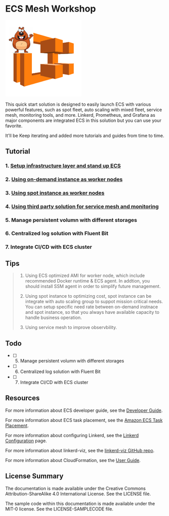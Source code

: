 # ECS Mesh Workshop

<img src="./docs/images/ecs-gopher.png" width="240"/>

This quick start solution is designed to easily launch ECS with various powerful features, such as spot fleet, auto scaling with mixed fleet, service mesh, monitoring tools, and more. Linkerd, Prometheus, and Grafana as major components are integrated ECS in this solution but you can use your favorite.

It'll be Keep iterating and added more tutorials and guides from time to time.

## Tutorial

### 1. [Setup infrastructure layer and stand up ECS](./docs/Infrastructure.md)

### 2. [Using on-demand instance as worker nodes](./docs/Ondemand4Worker.md)

### 3. [Using spot instance as worker nodes](./docs/Spot4Worker.md)

### 4. [Using third party solution for service mesh and monitoring](./docs/ServiceMesh.md)

### 5. Manage persistent volumn with different storages

### 6. Centralized log solution with Fluent Bit

### 7. Integrate CI/CD with ECS cluster

## Tips

> 1. Using ECS optimized AMI for worker node, which include recommended Docker runtime & ECS agent. In addtion, you should install SSM agent in order to simplify future management.
>
> 2. Using spot instance to optimizing cost, spot instance can be integrate with auto scaling group to suppot mission critical needs. You can setup specific need rate between on-demand instnace and spot instance, so that you always have available capacity to handle business operation.
>
> 3. Using service mesh to improve observbility.

## Todo

- [ ] 5. Manage persistent volumn with different storages
- [ ] 6. Centralized log solution with Fluent Bit
- [ ] 7. Integrate CI/CD with ECS cluster

## Resources

For more information about ECS developer guide, see the
[Developer Guide](https://docs.aws.amazon.com/AmazonECS/latest/developerguide/Welcome.html).

For more information about ECS task placement, see the
[Amazon ECS Task Placement](https://aws.amazon.com/blogs/compute/amazon-ecs-task-placement/).

For more information about configuring Linkerd, see the
[Linkerd Configuration](https://api.linkerd.io/latest/linkerd) page.

For more information about linkerd-viz, see the
[linkerd-viz GitHub repo](https://github.com/linkerd/linkerd-viz).

For more information about CloudFormation, see the
[User Guide](https://docs.aws.amazon.com/AWSCloudFormation/latest/UserGuide/Welcome.html).


## License Summary

The documentation is made available under the Creative Commons Attribution-ShareAlike 4.0 International License. See the LICENSE file.

The sample code within this documentation is made available under the MIT-0 license. See the LICENSE-SAMPLECODE file.


